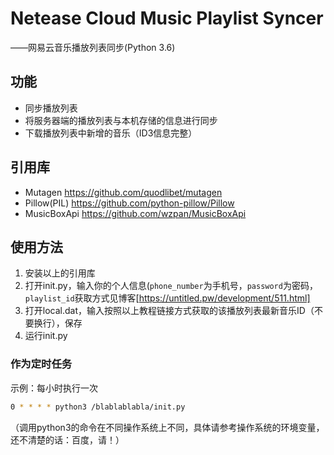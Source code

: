 # Netease Cloud Music Playlist Syncer

——网易云音乐播放列表同步(Python 3.6)



## 功能

- 同步播放列表
- 将服务器端的播放列表与本机存储的信息进行同步
- 下载播放列表中新增的音乐（ID3信息完整）



## 引用库

- Mutagen https://github.com/quodlibet/mutagen
- Pillow(PIL) https://github.com/python-pillow/Pillow
- MusicBoxApi https://github.com/wzpan/MusicBoxApi

## 使用方法

1. 安装以上的引用库
2. 打开init.py，输入你的个人信息(`phone_number`为手机号，`password`为密码，`playlist_id`获取方式见博客[https://untitled.pw/development/511.html]
3. 打开local.dat，输入按照以上教程链接方式获取的该播放列表最新音乐ID（不要换行），保存
4. 运行init.py



### 作为定时任务

示例：每小时执行一次

```bash
0 * * * * python3 /blablablabla/init.py
```

（调用python3的命令在不同操作系统上不同，具体请参考操作系统的环境变量，还不清楚的话：百度，请！）

